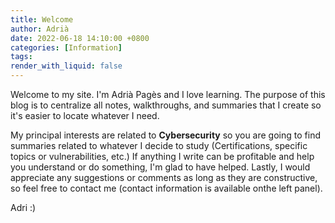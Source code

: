 ```yaml
---
title: Welcome
author: Adrià
date: 2022-06-18 14:10:00 +0800
categories: [Information]
tags: 
render_with_liquid: false
---
```


Welcome to my site. I'm Adrià Pagès and I love learning. The purpose of this blog is to centralize all notes, walkthroughs, and summaries that I create so it's easier to locate whatever I need. 

My principal interests are related to **Cybersecurity**  so you are going to find summaries related to whatever I decide to study (Certifications, specific topics or vulnerabilities, etc.)
If anything I write can be profitable and help you understand or do something, I'm glad to have helped. 
Lastly, I would appreciate any suggestions or comments as long as they are constructive, so feel free to contact me (contact information is available onthe left panel). 

Adri :)
 
